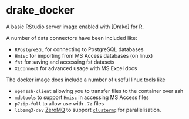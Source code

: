# drake_docker



A basic RStudio server image enabled with [Drake] for R.

A number of data connectors have been included like:  
 - `RPostgreSQL` for connecting to PostgreSQL databases
 - `Hmisc` for importing from MS Access databases (on linux)
 - `fst` for saving and accessing fst datasets
 - `XLConnect` for advanced usage with MS Excel docs
 
The docker image does include a number of useful linux tools like  
 - `openssh-client` allowing you to transfer files to the container over ssh
 - `mdbtools` to support `Hmisc` in accessing MS Access files
 - `p7zip-full` to allow use with `.7z` files
 - `libzmq3-dev` [ZeroMQ](http://zeromq.org/) to support [`clustermq`](https://github.com/mschubert/clustermq) for parallelisation.
 
